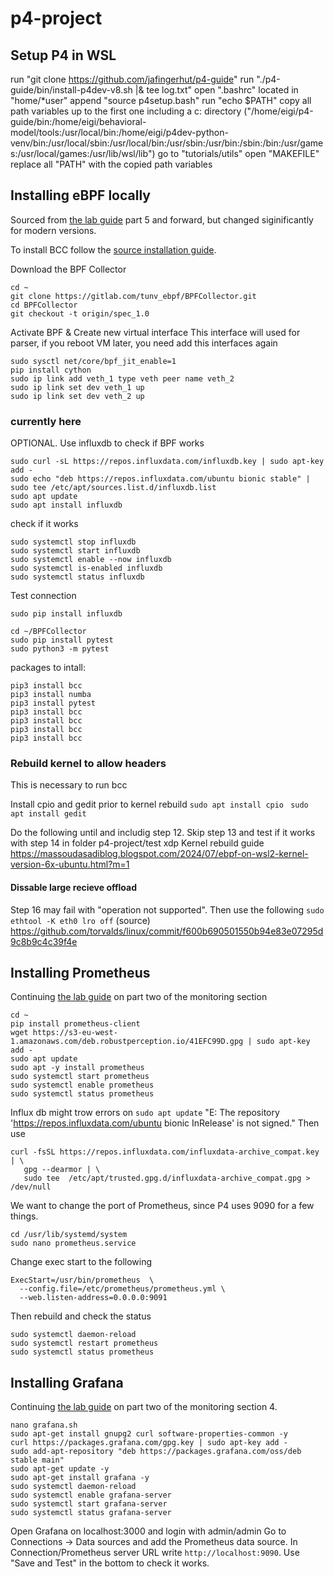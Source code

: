 # p4-project

## Setup P4 in WSL
run "git clone https://github.com/jafingerhut/p4-guide"
run "./p4-guide/bin/install-p4dev-v8.sh |& tee log.txt"
open ".bashrc" located in "home/*user"
append "source p4setup.bash"
run "echo $PATH"
copy all path variables up to the first one including a c: directory ("/home/eigi/p4-guide/bin:/home/eigi/behavioral-model/tools:/usr/local/bin:/home/eigi/p4dev-python-venv/bin:/usr/local/sbin:/usr/local/bin:/usr/sbin:/usr/bin:/sbin:/bin:/usr/games:/usr/local/games:/usr/lib/wsl/lib")
go to "tutorials/utils"
open "MAKEFILE"
replace all "PATH" with the copied path variables


## Installing eBPF locally
Sourced from [the lab guide](https://medium.com/btech-engineering/lab-p4-int-in-band-network-telemetry-using-onos-and-ebpf-a84f7649255)
part 5 and forward, but changed siginificantly for modern versions.

To install BCC follow the [source installation guide](https://github.com/iovisor/bcc/blob/master/INSTALL.md#ubuntu---source).

Download the BPF Collector 
```
cd ~
git clone https://gitlab.com/tunv_ebpf/BPFCollector.git
cd BPFCollector
git checkout -t origin/spec_1.0
```

Activate BPF & Create new virtual interface
This interface will used for parser, if you reboot VM later, you need add this interfaces again
```
sudo sysctl net/core/bpf_jit_enable=1
pip install cython
sudo ip link add veth_1 type veth peer name veth_2 
sudo ip link set dev veth_1 up 
sudo ip link set dev veth_2 up 
```

### currently here
OPTIONAL. Use influxdb to check if BPF works
```
sudo curl -sL https://repos.influxdata.com/influxdb.key | sudo apt-key add -
sudo echo "deb https://repos.influxdata.com/ubuntu bionic stable" | sudo tee /etc/apt/sources.list.d/influxdb.list
sudo apt update
sudo apt install influxdb
```
check if it works
```
sudo systemctl stop influxdb
sudo systemctl start influxdb
sudo systemctl enable --now influxdb
sudo systemctl is-enabled influxdb
sudo systemctl status influxdb
```
Test connection
```
sudo pip install influxdb

cd ~/BPFCollector
sudo pip install pytest
sudo python3 -m pytest 
```


packages to intall:
```
pip3 install bcc
pip3 install numba
pip3 install pytest
pip3 install bcc
pip3 install bcc
pip3 install bcc
pip3 install bcc
```

### Rebuild kernel to allow headers
This is necessary to run bcc

Install cpio and gedit prior to kernel rebuild
`sudo apt install cpio `
`sudo apt install gedit`

Do the following until and includig step 12.
Skip step 13 and test if it works with step 14 in folder p4-project/test xdp
Kernel rebuild guide https://massoudasadiblog.blogspot.com/2024/07/ebpf-on-wsl2-kernel-version-6x-ubuntu.html?m=1

#### Dissable large recieve offload
Step 16 may fail with "operation not supported". Then use the following
`sudo ethtool -K eth0 lro off`
(source) https://github.com/torvalds/linux/commit/f600b690501550b94e83e07295d9c8b9c4c39f4e

## Installing Prometheus
Continuing [the lab guide](https://medium.com/btech-engineering/lab-p4-int-in-band-network-telemetry-using-onos-and-ebpf-a84f7649255) on part two of the monitoring section
```
cd ~
pip install prometheus-client
wget https://s3-eu-west-1.amazonaws.com/deb.robustperception.io/41EFC99D.gpg | sudo apt-key add -
sudo apt update
sudo apt -y install prometheus
sudo systemctl start prometheus
sudo systemctl enable prometheus
sudo systemctl status prometheus
```
Influx db might trow errors on `sudo apt update` "E: The repository 'https://repos.influxdata.com/ubuntu bionic InRelease' is not signed." Then use 
```
curl -fsSL https://repos.influxdata.com/influxdata-archive_compat.key | \
   gpg --dearmor | \
   sudo tee  /etc/apt/trusted.gpg.d/influxdata-archive_compat.gpg > /dev/null
```

We want to change the port of Prometheus, since P4 uses 9090 for a few things.
```
cd /usr/lib/systemd/system
sudo nano prometheus.service 
```
Change exec start to the following
```
ExecStart=/usr/bin/prometheus  \
  --config.file=/etc/prometheus/prometheus.yml \
  --web.listen-address=0.0.0.0:9091
```
Then rebuild and check the status
```
sudo systemctl daemon-reload
sudo systemctl restart prometheus
sudo systemctl status prometheus
```

## Installing Grafana
Continuing [the lab guide](https://medium.com/btech-engineering/lab-p4-int-in-band-network-telemetry-using-onos-and-ebpf-a84f7649255) on part two of the monitoring section 4.
```
nano grafana.sh
sudo apt-get install gnupg2 curl software-properties-common -y
curl https://packages.grafana.com/gpg.key | sudo apt-key add -
sudo add-apt-repository "deb https://packages.grafana.com/oss/deb stable main"
sudo apt-get update -y
sudo apt-get install grafana -y
sudo systemctl daemon-reload
sudo systemctl enable grafana-server
sudo systemctl start grafana-server
sudo systemctl status grafana-server
```

Open Grafana on localhost:3000 and login with admin/admin
Go to Connections -> Data sources and add the Prometheus data source.
In Connection/Prometheus server URL write `http://localhost:9090`.
Use "Save and Test" in the bottom to check it works.